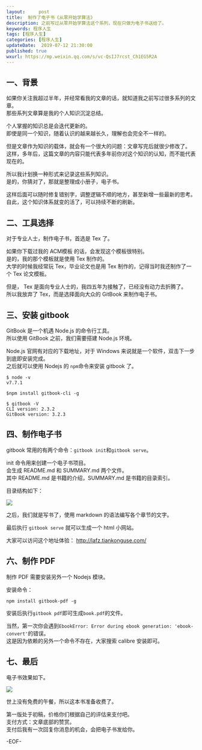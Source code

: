 ```yaml
---   
layout:     post  
title:  制作了电子书《从零开始学算法》
description: 之前写过从零开始学算法这个系列，现在只做为电子书送给了。  
keywords: 程序人生  
tags: [程序人生]  
categories: [程序人生]  
updateDate:  2019-07-12 21:30:00  
published: true  
wxurl: https://mp.weixin.qq.com/s/vc-QsIJ7rcst_Ch1EG5R2A  
---  
```



## 一、背景  


如果你关注我超过半年，并经常看我的文章的话，就知道我之前写过很多系列的文章。  
那些系列文章算是我的个人知识沉淀总结。  


个人掌握的知识总是会迭代更新的。  
即使是同一个知识，随着认识的越来越长久，理解也会完全不一样的。  


但是文章作为知识的载体，就会有一个很大的问题：文章写完后就很少修改了。  
这样，多年后，这篇文章的内容只能代表多年前你对这个知识的认知，而不能代表现在的。  


所以我计划换一种形式来记录这些系列知识。  
是的，你猜对了，那就是整理成小册子，电子书。  


这样后面可以随时修复错别字，调整逻辑不顺的地方，甚至新增一些最新的思考。  
自此，这个知识体系就变的活了，可以持续不断的刷新。  


## 二、工具选择  


对于专业人士，制作电子书，首选是 Tex 了。  


如果你下载过我的 ACM模板 的话，会发现这个模板很特别。  
是的，我的那个模板就是使用 Tex 制作的。  
大学的时候我经常玩 Tex，毕业论文也是用 Tex 制作的，记得当时我还制作了一个 Tex 论文模板。  


但是， Tex 是面向专业人士的，我四五年为接触了，已经没有动力去折腾了。  
所以我放弃了 Tex，而是选择面向大众的 GitBook 来制作电子书。  


## 三、安装 gitbook  


GitBook 是一个机遇 Node.js 的命令行工具。  
所以使用 GitBook 之前，我们需要搭建 Node.js 环境。  


Node.js 官网有对应的下载地址，对于 Windows 来说就是一个软件，双击下一步到底即安装完成。  
之后就可以使用 Nodejs 的 `npm`命令来安装 gitbook 了。  


```
$ node -v
v7.7.1

$npm install gitbook-cli -g

$ gitbook -V
CLI version: 2.3.2
GitBook version: 3.2.3
```


## 四、制作电子书  


gitbook 常用的有两个命令：`gitbook init`和`gitbook serve`。  


init 命令用来创建一个电子书项目。  
会生成 README.md 和 SUMMARY.md 两个文件。  
其中 README.md 是书籍的介绍，SUMMARY.md 是书籍的目录索引。  


目录结构如下：  


![](https://res2019.tiankonguse.com/images/2019/07/12/001.png)


之后，我们就是写书了，使用 markdown 的语法编写各个章节的文字。  


最后执行 `gitbook serve` 就可以生成一个 html 小网站。  


大家可以访问这个地址体验： http://lafz.tiankonguse.com/  



## 六、制作 PDF  


制作 PDF 需要安装另外一个 Nodejs 模块。  


安装命令：  


```
npm install gitbook-pdf -g
```


安装后执行`gitbook pdf`即可生成`book.pdf`的文件。  


当然，第一次你会遇到`EbookError: Error during ebook generation: 'ebook-convert'`的错误。  
这是因为依赖的另外一个命令不存在，大家搜索 calibre 安装即可。  


## 七、最后  


电子书效果如下。  


![](https://res2019.tiankonguse.com/images/2019/07/12/002.png)


世上没有免费的午餐，所以这本书准备收费了。  


第一版处于初稿，价格你们根据自己的评估来支付吧。  
支付方式：文章底部的赞赏。  
支付后我有一次回复你消息的机会，会把电子书发给你。  


-EOF-  

